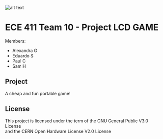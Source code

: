 ![alt text](https://github.com/eddypurplehorse/ECE411_Team_Gamers/blob/main/photos/project_prototype.jpg?raw=true)

# ECE 411 Team 10 - Project LCD GAME 

Members:
* Alexandra G
* Eduardo S
* Paul C
* Sam H

## Project
A cheap and fun portable game!

## License
This project is licensed under the term of the GNU General Public V3.0 License  
and the CERN Open Hardware License V2.0 License